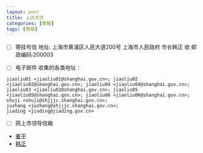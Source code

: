 ```yaml
---
layout: post
title: 上访方式
categories: [策略]
tags: [策略]
---
```


- [ ]  寄挂号信
地址: 上海市黄浦区人民大道200号 上海市人民政府 市长韩正 收  邮政编码:200003

- [ ] 电子邮件
收集的各类地址：
```
jiaoliu01 <jiaoliu01@shanghai.gov.cn>; jiaoliu02 <jiaoliu02@shanghai.gov.cn>; jiaoliu04 <jiaoliu04@shanghai.gov.cn>; jiaoliu03 <jiaoliu03@shanghai.gov.cn>; jiaoliu05 <jiaoliu05@shanghai.gov.cn>; jiaoliu06 <jiaoliu06@shanghai.gov.cn>; 
shuji <shuji@shjjjc.shanghai.gov.cn>; 
juzhang <juzhang@shjjjc.shanghai.gov.cn>; 
jiading <jiading@jiading.gov.cn> 
```

- [ ] 网上市领导信箱
 * [姜平](http://www.shanghai.gov.cn/shanghai/node2314/szzcnew/node12326/u8ai26441.html)
 * [韩正](http://wsxf.sh.gov.cn/swldxxnew/resume_HZ.aspx)

